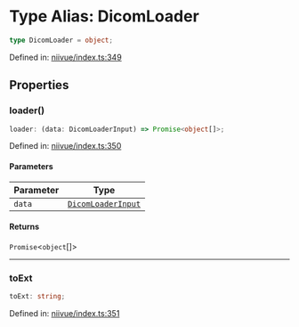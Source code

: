 # Type Alias: DicomLoader

```ts
type DicomLoader = object;
```

Defined in: [niivue/index.ts:349](https://github.com/niivue/niivue/blob/main/packages/niivue/src/niivue/index.ts#L349)

## Properties

### loader()

```ts
loader: (data: DicomLoaderInput) => Promise<object[]>;
```

Defined in: [niivue/index.ts:350](https://github.com/niivue/niivue/blob/main/packages/niivue/src/niivue/index.ts#L350)

#### Parameters

| Parameter | Type                                      |
| --------- | ----------------------------------------- |
| `data`    | [`DicomLoaderInput`](DicomLoaderInput.md) |

#### Returns

`Promise`\<`object`[]\>

---

### toExt

```ts
toExt: string;
```

Defined in: [niivue/index.ts:351](https://github.com/niivue/niivue/blob/main/packages/niivue/src/niivue/index.ts#L351)
